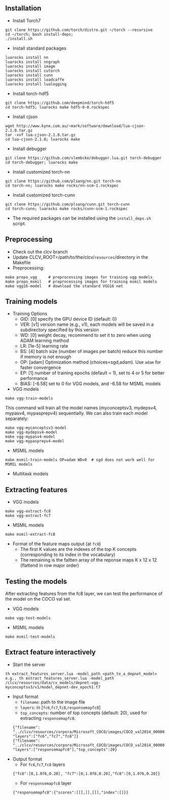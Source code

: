 ## Installation
  * Install Torch7
  
  ```
  git clone https://github.com/torch/distro.git ~/torch --recursive
  cd ~/torch; bash install-deps;
  ./install.sh
  ```
  * Install standard packages
  
  ```
  luarocks install nn
  luarocks install nngraph
  luarocks install image
  luarocks install cutorch
  luarocks install cunn
  luarocks install loadcaffe
  luarocks install lualogging
  ```
  * Install torch-hdf5
  
  ```
  git clone https://github.com/deepmind/torch-hdf5
  cd torch-hdf5; luarocks make hdf5-0-0.rockspec
  ```
  * Install cjson
  
  ```
  wget http://www.kyne.com.au/~mark/software/download/lua-cjson-2.1.0.tar.gz
  tar -xvf lua-cjson-2.1.0.tar.gz
  cd lua-cjson-2.1.0; luarocks make
  ```
  * Install debugger 
  
  ```
  git clone https://github.com/slembcke/debugger.lua.git torch-debugger
  cd torch-debugger; luarocks make
  ```
  * Install customized torch-nn
  
  ```
  git clone https://github.com/plsang/nn.git torch-nn
  cd torch-nn; luarocks make rocks/nn-scm-1.rockspec
  ```
  * Install customized torch-cunn
  
  ```
  git clone https://github.com/plsang/cunn.git torch-cunn
  cd torch-cunn; luarocks make rocks/cunn-scm-1.rockspec
  ```
  * The required packages can be installed using the `install_deps.sh` script.
  
## Preprocessing
  * Check out the clcv branch
  * Update CLCV_ROOT=/path/to/the/clcv/`resources`/directory in the Makefile
  * Preprocessing:
  
  ```
  make prepo_vgg     # preprocessing images for training vgg models
  make prepo_msmil   # preprocessing images for training msmil models
  make vgg16-model   # download the standard VGG16 net
  ```

## Training models
  * Training Options
    * GID: [0] specify the GPU device ID (default: 0)
    * VER: [v1] version name (e.g., v1), each models will be saved in a subdirectory specified by this version
    * WD: [0] weight decay, recommend to set it to zero when using ADAM learning method
    * LR: [1e-5] learning rate
    * BS: [4] batch size (number of images per batch) reduce this number if memory is not enough
    * OP: [adam] Optimization method (choices=sgd,adam).  Use `adam` for faster convergence 
    * EP: [1] number of training epochs (default = 1), set to 4 or 5 for better performance
    * BIAS: [-6.58] set to 0 for VGG models, and -6.58 for MSMIL models
  * VGG models
  ```
  make vgg-train-models   
  ```
  This command will train all the model names (myconceptsv3, mydepsv4, mypasv4, mypasprepv4) sequentially. 
  We can also train each model separately:
  
  ```
  make vgg-myconceptsv3-model 
  make vgg-mydepsv4-model 
  make vgg-mypasv4-model 
  make vgg-mypasprepv4-model
  ```
  * MSMIL models
  ```
  make msmil-train-models OP=adam WD=0  # sgd does not work well for MSMIL models
  ```
  * Multitask models

## Extracting features
  * VGG models
  ```
  make vgg-extract-fc8
  make vgg-extract-fc7
  ```
  * MSMIL models
  ```
  make msmil-extract-fc8
  ```
  * Format of the feature maps output (at `fc8`)
    * The first K values are the indexes of the top K concepts (corresponding to its index in the vocabulary)
    * The remaining is the faltten array of the reponse maps K x 12 x 12 (flattend in row major order)
   
## Testing the models
  
  After extracting features from the fc8 layer, we can test the performance of the model on the COCO val set.
 
  * VGG models
  ```
  make vgg-test-models
  ```
  * MSMIL models
  ```
  make msmil-test-models
  ```

## Extract feature interactively

- Start the server 
```
th extract_features_server.lua -model_path <path_to_a_depnet_model>
e.g., th extract_features_server.lua -model_path /clcv/resources/data/cv_models/depnet-vgg-myconceptsv3/v1/model_depnet-dev_epoch1.t7
```
- Input format
  - `filename`: path to the image file
  - `layers`: in [`fc6`,`fc7`,`fc8`,`responsemapfc8`]
  - `top_concepts`: number of top concepts (default: 20), used for extracting `responsemapfc8`. 
  ```
  {"filename": "../clcv/resources/corpora/Microsoft_COCO/images/COCO_val2014_000000029594.jpg", "layers":["fc6","fc7","fc8"]}
  {"filename": "../clcv/resources/corpora/Microsoft_COCO/images/COCO_val2014_000000029594.jpg", "layers":["responsemapfc8"],"top_concepts":20}
  ```
- Output format
  - For `fc6`,`fc7`,`fc8` layers
  ```
  {"fc6":[0,1.076,0.20], "fc7":[0,1.076,0.20],"fc8":[0,1.076,0.20]}
  ```
  - For `responsemapfc8` layer
  ```
  {"responsemapfc8":{"scores":[[],[],[]],"index":[]}}
  ```
